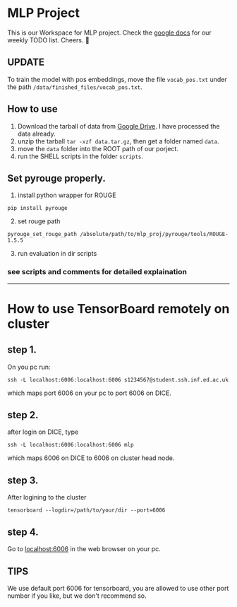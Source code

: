 # MLP Project
This is our Workspace for MLP project. Check the [google docs](https://docs.google.com/document/d/1E2p1h7s7PhCX-CSWkcq4TnxyZOLhmIXH6-iZFe6VzN4/edit?usp=sharing) for our weekly TODO list. Cheers. 🍺

## UPDATE
To train the model with pos embeddings, move the file `vocab_pos.txt` under the path `/data/finished_files/vocab_pos.txt`.

## How to use
1. Download the tarball of data from [Google Drive](https://drive.google.com/file/d/161iKccsFBqHAiuvRU1AP-6x89z07xEqN/view?usp=sharing). I have processed the data already.
2. unzip the tarball `tar -xzf data.tar.gz`, then get a folder named `data`.
3. move the `data` folder into the ROOT path of our porject.
3. run the SHELL scripts in the folder `scripts`.

## Set pyrouge properly.
1. install python wrapper for ROUGE
```
pip install pyrouge
```
2. set rouge path
```
pyrouge_set_rouge_path /absolute/path/to/mlp_proj/pyrouge/tools/ROUGE-1.5.5
```
3. run evaluation in dir scripts

### see scripts and comments for detailed explaination

----------------------------

# How to use TensorBoard remotely on cluster
## step 1.
On you pc run:
```
ssh -L localhost:6006:localhost:6006 s1234567@student.ssh.inf.ed.ac.uk
```
which maps port 6006 on your pc to port 6006 on DICE.
## step 2.
after login on DICE, type
```
ssh -L localhost:6006:localhost:6006 mlp
```
which maps 6006 on DICE to 6006 on cluster head node.
## step 3.
After logining to the cluster
```
tensorboard --logdir=/path/to/your/dir --port=6006
```
## step 4.
Go to [localhost:6006](http://localhost:6006) in the web browser on your pc.

## TIPS
We use default port 6006 for tensorboard, you are allowed to use other port number if you like, but we don't recommend so.
